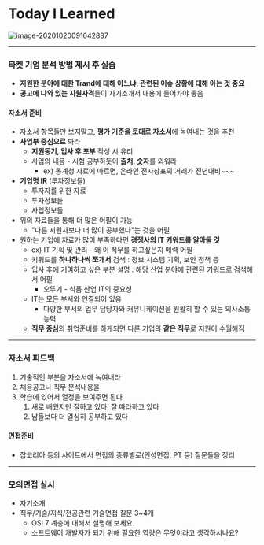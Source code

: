 # Today I Learned

![image-20201020091642887](C:\dev\TIL\2020_10_20\img\image-20201020091642887.png)

---



### 타켓 기업 분석 방법 제시 후 실습

- **지원한 분야에 대한 Trand에 대해 아느냐, 관련된 이슈 상황에 대해 아는 것 중요**
- **공고에 나와 있는 지원자격**들이 자기소개서 내용에 들어가야 좋음

#### 자소서 준비

* 자소서 항목들만 보지말고, **평가 기준을 토대로 자소서**에 녹여내는 것을 추천
* **사업부 중심으로** 봐라
  * **지원동기, 입사 후 포부** 작성 시 유리
  * 사업의 내용 - 시험 공부하듯이 **출처, 숫자**를 외워라
    * ex) 통계청 자료에 따르면, 온라인 전자상표의 거래가 전년대비~~~
* **기업명 IR** (투자정보들)
  * 투자자를 위한 자료
  * 투자정보들
  * 사업정보들
* 위의 자료들을 통해 더 많은 어필이 가능
  * "다른 지원자보다 더 많이 공부했다"는 것을 어필
* 원하는 기업에 자료가 많이 부족하다면 **경쟁사의 IT 키워드를 알아둘 것**
  * ex) IT 기획 및 관리 - 왜 이 직무를 하고싶은지 매력 어필
  * 키워드를 **하나하나씩 쪼개서** 검색 : 정보 시스템 기획, 보안 정책 등
  * 입사 후에 기여하고 싶은 부분 설명 : 해당 산업 분야에 관련된 키워드로 검색해서 어필
    * 오뚜기 - 식품 산업 IT의 중요성
  * IT는 모든 부서와 연결되어 있음
    * 다양한 부서의 업무 담당자와 커뮤니케이션을 원활히 할 수 있는 의사소통 능력
  * **직무 중심**의 취업준비를 하게되면 다른 기업의 **같은 직무**로 지원이 수월해짐

---



### 자소서 피드백

1. 기술적인 부분을 자소서에 녹여내라
2. 채용공고나 직무 분석내용을 
3. 학습에 있어서 열정을 보여주면 된다
   1. 새로 배웠지만 잘하고 있다, 잘 따라하고 있다
   2. 남들보다 더 열심히 공부하고 있다

#### 면접준비

* 잡코리아 등의 사이트에서 면접의 종류별로(인성면접, PT 등) 질문들을 정리

---



### 모의면접 실시

* 자기소개
* 직무/기술/지식/전공관련 기술면접 질문 3~4개
  * OSI 7 계층에 대해서 설명해 보세요.
  * 소프트웨어 개발자가 되기 위해 필요한 역량은 무엇이라고 생각하시나요?

